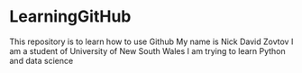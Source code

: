 # LearningGitHub
This repository is to learn how to use Github
My name is Nick David Zovtov
I am a student of University of New South Wales
I am trying to learn Python and data science
